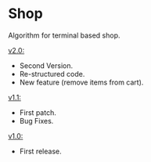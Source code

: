 # Shop
Algorithm for terminal based shop.

<ins>v2.0:</ins>
- Second Version. 
- Re-structured code.
- New feature (remove items from cart).

<ins>v1.1:</ins>
- First patch. 
- Bug Fixes.

<ins>v1.0:</ins>
- First release.
